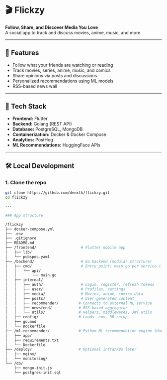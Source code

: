 # 🎬 Flickzy

**Follow, Share, and Discover Media You Love**  
A social app to track and discuss movies, anime, music, and more.

---

## 📱 Features

- Follow what your friends are watching or reading
- Track movies, series, anime, music, and comics
- Share opinions via posts and discussions
- Personalized recommendations using ML models
- RSS-based news wall

---

## 🧱 Tech Stack

- **Frontend:** Flutter
- **Backend:** Golang (REST API)
- **Database:** PostgreSQL, MongoDB
- **Containerization:** Docker & Docker Compose
- **Analytics:** PostHog
- **ML Recommendations:** HuggingFace APIs

---

## 🛠️ Local Development

### 1. Clone the repo

```bash
git clone https://github.com/deexth/flickzy.git
cd flickzy

---

### App structure

/flickzy
├── docker-compose.yml
├── .env
├── .gitignore
├── README.md
├── /frontend/                    # Flutter mobile app
│   ├── lib/
│   └── pubspec.yaml
├── /backend/                     # Go backend (modular structure)
│   ├── cmd/                      # Entry point: main.go per service if needed
│   │   └── api/
│   │       └── main.go
│   ├── internal/
│   │   ├── auth/                 # Login, register, refresh tokens
│   │   ├── user/                 # Profiles, settings
│   │   ├── media/                # Movies, anime, comics data
│   │   ├── posts/                # User-generated content
│   │   ├── recommender/         # Connects to external ML service
│   │   ├── newsfeed/            # RSS-based aggregator
│   │   └── utils/               # Helpers, middlewares, JWT utils
│   ├── config/                  # Loads .env, DB setup
│   ├── go.mod
│   └── Dockerfile
├── /ml-recommender/             # Python ML recommendation engine (HuggingFace, Ollama etc.)
│   ├── app/
│   ├── requirements.txt
│   └── Dockerfile
├── /deploy/                     # Optional infra/k8s later
│   ├── nginx/
│   └── monitoring/
└── /db/
    ├── mongo-init.js
    └── postgres-init.sql

